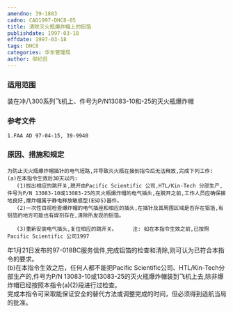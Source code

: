 ```yaml
---
amendno: 39-1883  
cadno: CAD1997-DHC8-05  
title: 清除灭火瓶爆炸帽上的铝箔  
publishdate: 1997-03-18  
effdate: 1997-03-18  
tags: DHC8  
categories: 华东管理局  
author: 邬纪召  
---
```

  
### 适用范围  
装在冲八300系列飞机上、件号为P/N13083-10和-25的灭火瓶爆炸帽  
  
<!--more-->  
### 参考文件  
    1.FAA AD 97-04-15, 39-9940  
  
### 原因、措施和规定  
    为防止灭火瓶爆炸帽插针的电气短路,并导致灭火瓶在接到指令后无法释放,完成下列工作:  
    (a)在本指令生效后30天以内:  
       (1)拔出相应的跳开关,脱开由Pacific Scientific 公司,HTL/Kin-Tech 分部生产,件号为P/N 13083-10或13083-25的灭火瓶爆炸帽的电气插头,在脱开之前,工作人员应确保接地良好,爆炸帽属于静电释放敏感型(ESDS)器件。  
       (2)一次性目视检查爆炸帽的电气插座和相应的插头,在插针及其周围区域是否存在铝箔,有铝箔的地方可能也有焊剂存在,清除所发现的铝箔。  
  
       (3)重新安装电气插头,复位相应的跳开关。     注: 如在本指令生效之前,已按照Pacific Scientific 公司1997  
  
年1月21日发布的97-018BC服务信件,完成铝箔的检查和清除,则可认为已符合本指令的要求。  
    (b)在本指令生效之后，任何人都不能把Pacific  Scientific公司、HTL/Kin-Tech分部生产的,件号为P/N 13083-10或13083-25的灭火瓶爆炸帽装到飞机上去,除非爆炸帽已经按照本指令(a)(2)段进行过检查。  
    完成本指令可采取能保证安全的替代方法或调整完成的时间，但必须得到适航当局的批准。  
